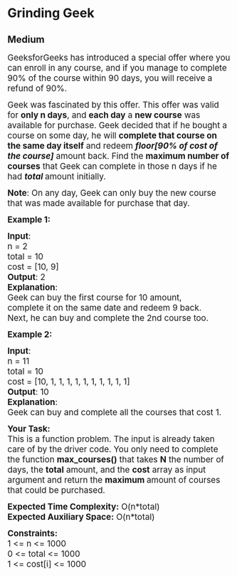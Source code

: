 # Grinding Geek
## Medium
<div class="problems_problem_content__Xm_eO"><p><span style="font-size: 14pt;">GeeksforGeeks has introduced a special offer where you can enroll in any course, and if you manage to complete 90% of the course within 90 days, you will receive a refund of 90%.</span></p>
<p><span style="font-size: 14pt;">Geek was fascinated by this offer. This offer was valid for <strong>only n days</strong>, and <strong>each day</strong> a <strong>new course</strong> was available for purchase. Geek decided that if he bought a course on some day, he will <strong>complete that course on the same day itself</strong> and redeem <strong><em>floor[90% of cost of the course]</em></strong> amount back. Find the <strong>maximum number of courses</strong> that Geek can complete in those n days if he had <em><strong>total </strong></em>amount initially.</span></p>
<p><span style="font-size: 14pt;"><strong>Note</strong>: On any day, Geek can only buy the new course that was made available for purchase that day.</span></p>
<p><span style="font-size: 14pt;"><strong style="font-family: -apple-system, BlinkMacSystemFont, 'Segoe UI', Roboto, Oxygen, Ubuntu, Cantarell, 'Open Sans', 'Helvetica Neue', sans-serif;">Example 1:</strong></span></p>
<pre><span style="font-family: -apple-system, BlinkMacSystemFont, 'Segoe UI', Roboto, Oxygen, Ubuntu, Cantarell, 'Open Sans', 'Helvetica Neue', sans-serif; font-size: 14pt;"><strong>Input</strong>:<br>n = 2<br>total = 10<br>cost = [10, 9]<br></span><span style="font-family: -apple-system, BlinkMacSystemFont, 'Segoe UI', Roboto, Oxygen, Ubuntu, Cantarell, 'Open Sans', 'Helvetica Neue', sans-serif; font-size: 14pt;"><strong>Output</strong>: 2<br></span><span style="font-family: -apple-system, BlinkMacSystemFont, 'Segoe UI', Roboto, Oxygen, Ubuntu, Cantarell, 'Open Sans', 'Helvetica Neue', sans-serif; font-size: 14pt;"><strong>Explanation</strong>: <br>Geek can buy the first course for 10 amount, <br>complete it on the same date and redeem 9 back. <br>Next, he can buy and complete the 2nd course too.</span></pre>
<p><span style="font-size: 14pt;"><strong style="font-family: -apple-system, BlinkMacSystemFont, 'Segoe UI', Roboto, Oxygen, Ubuntu, Cantarell, 'Open Sans', 'Helvetica Neue', sans-serif;">Example 2:</strong></span></p>
<pre><span style="font-family: -apple-system, BlinkMacSystemFont, 'Segoe UI', Roboto, Oxygen, Ubuntu, Cantarell, 'Open Sans', 'Helvetica Neue', sans-serif; font-size: 14pt;"><strong>Input</strong>:<br>n = 11<br>total = 10<br>cost = [10, 1, 1, 1, 1, 1, 1, 1, 1, 1, 1]<br></span><span style="font-family: -apple-system, BlinkMacSystemFont, 'Segoe UI', Roboto, Oxygen, Ubuntu, Cantarell, 'Open Sans', 'Helvetica Neue', sans-serif; font-size: 14pt;"><strong>Output</strong>: 10<br></span><span style="font-family: -apple-system, BlinkMacSystemFont, 'Segoe UI', Roboto, Oxygen, Ubuntu, Cantarell, 'Open Sans', 'Helvetica Neue', sans-serif; font-size: 14pt;"><strong>Explanation</strong>: <br>Geek can buy and complete all the courses that cost 1.</span></pre>
<p><span style="font-size: 14pt;"><strong>Your Task:<br></strong><span style="font-family: -apple-system, BlinkMacSystemFont, 'Segoe UI', Roboto, Oxygen, Ubuntu, Cantarell, 'Open Sans', 'Helvetica Neue', sans-serif;">This is a function problem. The input is already taken care of by the driver code. You only need to complete the function&nbsp;</span><span style="font-family: -apple-system, BlinkMacSystemFont, 'Segoe UI', Roboto, Oxygen, Ubuntu, Cantarell, 'Open Sans', 'Helvetica Neue', sans-serif;"><strong>max_courses</strong><strong style="font-family: -apple-system, BlinkMacSystemFont, 'Segoe UI', Roboto, Oxygen, Ubuntu, Cantarell, 'Open Sans', 'Helvetica Neue', sans-serif;">()</strong></span><span style="font-family: -apple-system, BlinkMacSystemFont, 'Segoe UI', Roboto, Oxygen, Ubuntu, Cantarell, 'Open Sans', 'Helvetica Neue', sans-serif;">&nbsp;that takes&nbsp;<strong>N</strong> the number of days, the <strong>total</strong> amount, and the <strong>cost</strong> array as input argument and return the <strong>maximum </strong>amount of courses that could be purchased.</span></span></p>
<p><span style="font-size: 14pt;"><span style="font-family: -apple-system, BlinkMacSystemFont, 'Segoe UI', Roboto, Oxygen, Ubuntu, Cantarell, 'Open Sans', 'Helvetica Neue', sans-serif;"><strong>Expected Time Complexity:</strong> O(n*total)<br><strong style="font-size: 18.6667px;">Expected Auxiliary Space:</strong><span style="font-size: 18.6667px;">&nbsp;O(n*total)</span><br></span></span></p>
<p><span style="font-size: 14pt;"><strong>Constraints:<br></strong>1 &lt;= n &lt;= 1000</span><br><span style="font-size: 14pt;">0 &lt;= total &lt;= 1000</span><br><span style="font-size: 14pt;">1 &lt;= cost[i] &lt;= 1000</span></p></div>